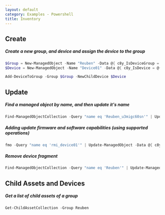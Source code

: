 ```yaml
---
layout: default
category: Examples - Powershell
title: Inventory
---
```


## Create

##### Create a new group, and device and assign the device to the group

```powershell
$Group = New-ManagedObject -Name "Reuben" -Data @{ c8y_IsDeviceGroup = @{} }
$Device = New-ManagedObject -Name "Device01" -Data @{ c8y_IsDevice = @{} }

Add-DeviceToGroup -Group $Group -NewChildDevice $Device
```

## Update

##### Find a managed object by name, and then update it's name

```powershell
Find-ManagedObjectCollection -Query "name eq 'Reuben_u3migc60sn'" | Update-ManagedObject -Name "Reuben"
```

##### Adding update firmware and software capabilities (using supported operations)

```powershell
fmo -Query "name eq 'rmi_device01'" | Update-ManagedObject -Data @{ c8y_SupportedOperations = @("c8y_Firmware", "c8y_SoftwareList") }
```


##### Remove device fragment

```powershell
Find-ManagedObjectCollection -Query "name eq 'Reuben'" | Update-ManagedObject -Data @{ c8y_IsDevice = $null }
```



## Child Assets and Devices

##### Get a list of child assets of a group

```powershell
Get-ChildAssetCollection -Group Reuben
```
